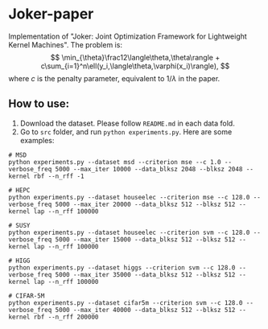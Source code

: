 # Joker-paper
Implementation of "Joker: Joint Optimization Framework for Lightweight Kernel Machines".
The problem is:
$$
\min_{\theta}\frac12\langle\theta,\theta\rangle + c\sum_{i=1}^n\ell(y_i,\langle\theta,\varphi(x_i)\rangle),
$$
where $c$ is the penalty parameter, equivalent to $1/\lambda$ in the paper.

## How to use:
1. Download the dataset. Please follow `README.md` in each data fold.
2. Go to `src` folder, and run `python experiments.py`. Here are some examples:


```
# MSD
python experiments.py --dataset msd --criterion mse --c 1.0 --verbose_freq 5000 --max_iter 10000 --data_blksz 2048 --blksz 2048 --kernel rbf --n_rff -1
```

```
# HEPC
python experiments.py --dataset houseelec --criterion mse --c 128.0 --verbose_freq 5000 --max_iter 20000 --data_blksz 512 --blksz 512 --kernel lap --n_rff 100000
```

```
# SUSY
python experiments.py --dataset houseelec --criterion svm --c 128.0 --verbose_freq 5000 --max_iter 15000 --data_blksz 512 --blksz 512 --kernel lap --n_rff 100000
```

```
# HIGG
python experiments.py --dataset higgs --criterion svm --c 128.0 --verbose_freq 5000 --max_iter 35000 --data_blksz 512 --blksz 512 --kernel lap --n_rff 100000
```

```
# CIFAR-5M
python experiments.py --dataset cifar5m --criterion svm --c 128.0 --verbose_freq 5000 --max_iter 40000 --data_blksz 512 --blksz 512 --kernel rbf --n_rff 200000
```
